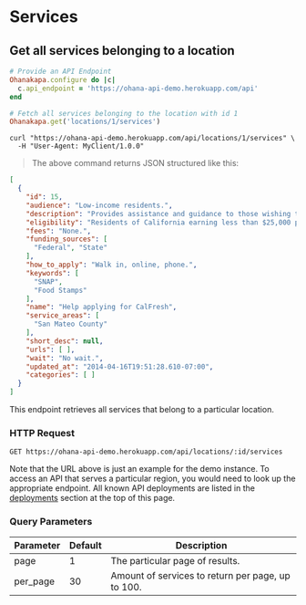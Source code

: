 # Services

## Get all services belonging to a location

```ruby
# Provide an API Endpoint
Ohanakapa.configure do |c|
  c.api_endpoint = 'https://ohana-api-demo.herokuapp.com/api'
end

# Fetch all services belonging to the location with id 1
Ohanakapa.get('locations/1/services')
```

```shell
curl "https://ohana-api-demo.herokuapp.com/api/locations/1/services" \
  -H "User-Agent: MyClient/1.0.0"
```

> The above command returns JSON structured like this:

```json
[
  {
    "id": 15,
    "audience": "Low-income residents.",
    "description": "Provides assistance and guidance to those wishing to apply for CalFresh",
    "eligibility": "Residents of California earning less than $25,000 per year",
    "fees": "None.",
    "funding_sources": [
      "Federal", "State"
    ],
    "how_to_apply": "Walk in, online, phone.",
    "keywords": [
      "SNAP",
      "Food Stamps"
    ],
    "name": "Help applying for CalFresh",
    "service_areas": [
      "San Mateo County"
    ],
    "short_desc": null,
    "urls": [ ],
    "wait": "No wait.",
    "updated_at": "2014-04-16T19:51:28.610-07:00",
    "categories": [ ]
  }
]
```

This endpoint retrieves all services that belong to a particular location.

### HTTP Request

`GET https://ohana-api-demo.herokuapp.com/api/locations/:id/services`

Note that the URL above is just an example for the demo instance.
To access an API that serves a particular region, you would need to look up
the appropriate endpoint. All known API deployments are listed in the
[deployments](#live-deployments-of-ohana-api) section at the top of this page.

### Query Parameters

Parameter | Default | Description
--------- | ------- | -----------
page | 1 | The particular page of results.
per_page | 30 | Amount of services to return per page, up to 100.
